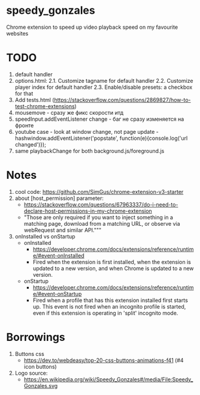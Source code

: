 # speedy_gonzales
Chrome extension to speed up video playback speed on my favourite websites

# TODO
1. default handler
2. options.html:
    2.1. Customize tagname for default handler
    2.2. Customize player index for default handler
    2.3. Enable/disable presets: a checkbox for that
3. Add tests.html (https://stackoverflow.com/questions/2869827/how-to-test-chrome-extensions)
4. mousemove - сразу же фикс скорости итд
5. speedInput.addEventListener change - баг не сразу изменяется на фронте
6. youtube case - look at window change, not page update - hashwindow.addEventListener('popstate', function(e){console.log('url changed')});
7. same playbackChange for both background.js/foreground.js

# Notes
1. cool code: https://github.com/SimGus/chrome-extension-v3-starter
2. about [host_permission] parameter:
    - https://stackoverflow.com/questions/67963337/do-i-need-to-declare-host-permissions-in-my-chrome-extension
    - "Those are only required if you want to inject something in a matching page, download from a matching URL, or observe via webRequest and similar API."""
3. onInstalled vs onStartup
    - onInstalled
        - https://developer.chrome.com/docs/extensions/reference/runtime/#event-onInstalled
        - Fired when the extension is first installed, when the extension is updated to a new version, and when Chrome is updated to a new version.
    - onStartup
        - https://developer.chrome.com/docs/extensions/reference/runtime/#event-onStartup
        - Fired when a profile that has this extension installed first starts up. This event is not fired when an incognito profile is started, even if this extension is operating in 'split' incognito mode.

# Borrowings
1. Buttons css
    - https://dev.to/webdeasy/top-20-css-buttons-animations-f41 (#4 icon buttons)
2. Logo source:
    - https://en.wikipedia.org/wiki/Speedy_Gonzales#/media/File:Speedy_Gonzales.svg
